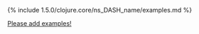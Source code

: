 {% include 1.5.0/clojure.core/ns_DASH_name/examples.md %}

[Please add examples!](https://github.com/arrdem/grimoire/edit/master/_includes/1.6.0/clojure.core/ns_DASH_name/examples.md)
